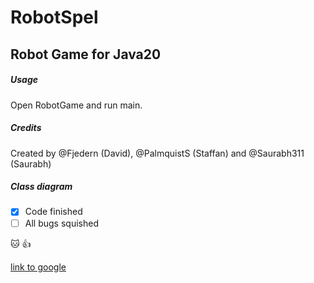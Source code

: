 # RobotSpel
## Robot Game for Java20

##### Usage
Open RobotGame and run main. 

##### Credits
Created by @Fjedern (David), @PalmquistS (Staffan) and @Saurabh311 (Saurabh)

##### Class diagram



- [x] Code finished
- [ ] All bugs squished

:cat: :+1:

[link to google](http://google.com)




